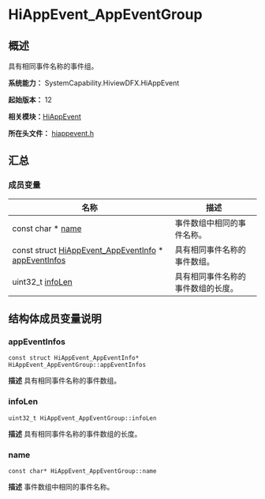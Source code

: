 # HiAppEvent_AppEventGroup


## 概述

具有相同事件名称的事件组。

**系统能力：** SystemCapability.HiviewDFX.HiAppEvent

**起始版本：** 12

**相关模块：**[HiAppEvent](_hi_app_event.md)

**所在头文件：** [hiappevent.h](hiappevent_8h.md)

## 汇总


### 成员变量

| 名称 | 描述 | 
| -------- | -------- |
| const char \* [name](#name) | 事件数组中相同的事件名称。  | 
| const struct [HiAppEvent_AppEventInfo](_hi_app_event___app_event_info.md) \* [appEventInfos](#appeventinfos) | 具有相同事件名称的事件数组。  | 
| uint32_t [infoLen](#infolen) | 具有相同事件名称的事件数组的长度。  | 


## 结构体成员变量说明


### appEventInfos

```
const struct HiAppEvent_AppEventInfo* HiAppEvent_AppEventGroup::appEventInfos
```
**描述**
具有相同事件名称的事件数组。


### infoLen

```
uint32_t HiAppEvent_AppEventGroup::infoLen
```
**描述**
具有相同事件名称的事件数组的长度。


### name

```
const char* HiAppEvent_AppEventGroup::name
```
**描述**
事件数组中相同的事件名称。
